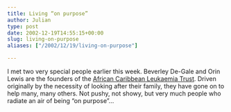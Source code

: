 ```yaml
---
title: Living “on purpose”
author: Julian
type: post
date: 2002-12-19T14:55:15+00:00
slug: living-on-purpose 
aliases: ["/2002/12/19/living-on-purpose"]

---
```

I met two very special people earlier this week. Beverley De-Gale and Orin Lewis are the founders of the [African Caribbean Leukaemia Trust][1]. Driven originally by the necessity of looking after their family, they have gone on to help many, many others. Not pushy, not showy, but very much people who radiate an air of being &#8220;on purpose&#8221;&#8230;

 [1]: https://www.cursitor.com/aclt/ "African Caribbean Leukaemia Trust - Home Page"